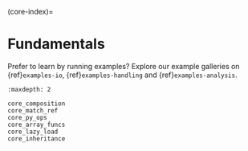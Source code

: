 (core-index)=
# Fundamentals

Prefer to learn by running examples? Explore our example galleries on {ref}`examples-io`, {ref}`examples-handling` and {ref}`examples-analysis`.

```{toctree}
:maxdepth: 2

core_composition
core_match_ref
core_py_ops
core_array_funcs
core_lazy_load
core_inheritance
```
